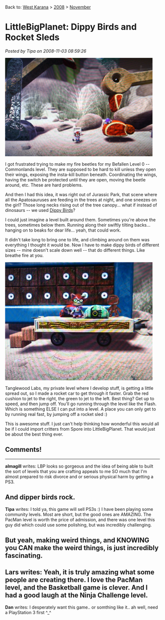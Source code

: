 Back to: [West Karana](/posts/westkarana.md) > [2008](/posts/2008/westkarana.md) > [November](./westkarana.md)
# LittleBigPlanet: Dippy Birds and Rocket Sleds

*Posted by Tipa on 2008-11-03 08:59:26*

![](../../../uploads/2008/11/stp61427.jpg "stp61427")

I got frustrated trying to make my fire beetles for my Befallen Level 0 -- Commonlands level. They are supposed to be hard to kill unless they open their wings, exposing the insta-kill button beneath. Coordinating the wings, having the switch be protected until they are open, moving the beetle around, etc. These are hard problems.

And then I had this idea, it was right out of Jurassic Park, that scene where all the Apatosauruses are feeding in the trees at night, and one sneezes on the girl? Those long necks rising out of the tree canopy... what if instead of dinosaurs -- we used [Dippy Birds](http://en.wikipedia.org/wiki/Drinking_bird)?

I could just imagine a level built around them. Sometimes you're above the trees, sometimes below them. Running along their swiftly tilting backs... hanging on to beaks for dear life... yeah, that could work.

It didn't take long to bring one to life, and climbing around on them was everything I thought it would be. Now I have to make dippy birds of different sizes -- mine doesn't scale down well -- that do different things. Like breathe fire at you.

![](../../../uploads/2008/11/stp61428.jpg "stp61428")

Tanglewood Labs, my private level where I develop stuff, is getting a little spread out, so I made a rocket car to get through it faster. Grab the red cushion to jet to the right, the green to jet to the left. Best thing? Get up to speed, and then jump off. You'll go running through the level like the Flash. Which is something ELSE I can put into a level. A place you can only get to by running real fast, by jumping off a rocket sled :)

This is awesome stuff. I just can't help thinking how wonderful this would all be if I could import critters from Spore into LittleBigPlanet. That would just be about the best thing ever.

## Comments!
---
**almagill** writes: LBP looks so gorgeous and the idea of being able to built the sort of levels that you are crafting appeals to me SO much that I'm almost prepared to risk divorce and or serious physical harm by getting a PS3.

And dipper birds rock.
---
**Tipa** writes: I told ya, this game will sell PS3s :) I have been playing some community levels. Most are short, but the good ones are AMAZING. The PacMan level is worth the price of admission, and there was one level this guy did which could use some polishing, but was incredibly challenging.

But yeah, making weird things, and KNOWING you CAN make the weird things, is just incredibly fascinating.
---
**Lars** writes: Yeah, it is truly amazing what some people are creating there. I love the PacMan level, and the Basketball game is clever. And I had a good laugh at the Ninja Challenge level.
---
**Dan** writes: I desperately want this game.. or somthing like it.. ah well, need a PlayStation 3 first ^\_^
